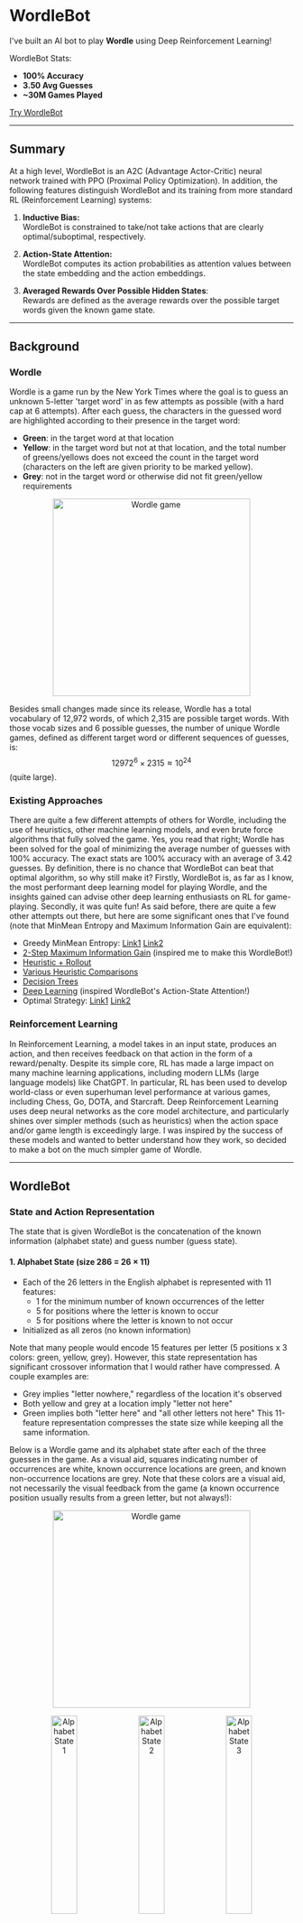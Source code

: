 # WordleBot

I've built an AI bot to play **Wordle** using Deep Reinforcement Learning! 

WordleBot Stats:  
- **100% Accuracy**  
- **3.50 Avg Guesses**  
- **~30M Games Played**

[Try WordleBot](https://huggingface.co/spaces/RylieWeaver/WordleBot)  

---

## Summary

At a high level, WordleBot is an A2C (Advantage Actor-Critic) neural network trained with PPO (Proximal Policy Optimization). In addition, the following features distinguish WordleBot and its training from more standard RL (Reinforcement Learning) systems:

1. **Inductive Bias:**  
   WordleBot is constrained to take/not take actions that are clearly optimal/suboptimal, respectively.

2. **Action-State Attention:**  
   WordleBot computes its action probabilities as attention values between the state embedding and the action embeddings.  

3. **Averaged Rewards Over Possible Hidden States**:  
   Rewards are defined as the average rewards over the possible target words given the known game state.  

---

## Background

### Wordle

Wordle is a game run by the New York Times where the goal is to guess an unknown 5-letter 'target word' in as few attempts as possible (with a hard cap at 6 attempts). After each guess, the characters in the guessed word are highlighted according to their presence in the target word:
- **Green**: in the target word at that location
- **Yellow**: in the target word but not at that location, and the total number of greens/yellows does not exceed the count in the target word (characters on the left are given priority to be marked yellow).
- **Grey**: not in the target word or otherwise did not fit green/yellow requirements

<p align="center">
  <img src="images/game_peril.png" alt="Wordle game" width="350"/>
</p>

Besides small changes made since its release, Wordle has a total vocabulary of 12,972 words, of which 2,315 are possible target words. With those vocab sizes and 6 possible guesses, the number of unique Wordle games, defined as different target word or different sequences of guesses, is:
$$12972^6 \times 2315 \approx 10^{24}$$
(quite large).  

### Existing Approaches

There are quite a few different attempts of others for Wordle, including the use of heuristics, other machine learning models, and even brute force algorithms that fully solved the game. Yes, you read that right; Wordle has been solved for the goal of minimizing the average number of guesses with 100% accuracy. The exact stats are 100% accuracy with an average of 3.42 guesses. By definition, there is no chance that WordleBot can beat that optimal algorithm, so why still make it? Firstly, WordleBot is, as far as I know, the most performant deep learning model for playing Wordle, and the insights gained can advise other deep learning enthusiasts on RL for game-playing. Secondly, it was quite fun! As said before, there are quite a few other attempts out there, but here are some significant ones that I've found (note that MinMean Entropy and Maximum Information Gain are equivalent): 
- Greedy MinMean Entropy: [Link1](https://jluebeck.github.io/posts/WordleSolver) [Link2](https://nhsjs.com/wp-content/uploads/2024/04/Using-Information-Theory-to-Play-Wordle-as-Optimally-as-Possible.pdf)  
- [2-Step Maximum Information Gain](https://www.youtube.com/watch?v=v68zYyaEmEA) (inspired me to make this WordleBot!)  
- [Heuristic + Rollout](https://arxiv.org/pdf/2211.10298)  
- [Various Heuristic Comparisons](https://arxiv.org/pdf/2408.11730)  
- [Decision Trees](https://jonathanolson.net/experiments/optimal-wordle-solutions)  
- [Deep Learning](https://andrewkho.github.io/wordle-solver/) (inspired WordleBot's Action-State Attention!)  
- Optimal Strategy: [Link1](https://auction-upload-files.s3.amazonaws.com/Wordle_Paper_Final.pdf) [Link2](https://sonorouschocolate.com/notes/index.php/)  

### Reinforcement Learning

In Reinforcement Learning, a model takes in an input state, produces an action, and then receives feedback on that action in the form of a reward/penalty. Despite its simple core, RL has made a large impact on many machine learning applications, including modern LLMs (large language models) like ChatGPT. In particular, RL has been used to develop world-class or even superhuman level performance at various games, including Chess, Go, DOTA, and Starcraft. Deep Reinforcement Learning uses deep neural networks as the core model architecture, and particularly shines over simpler methods (such as heuristics) when the action space and/or game length is exceedingly large. I was inspired by the success of these models and wanted to better understand how they work, so decided to make a bot on the much simpler game of Wordle.  

---

## WordleBot

### State and Action Representation

The state that is given WordleBot is the concatenation of the known information (alphabet state) and guess number (guess state). 
#### 1. Alphabet State (size 286 = 26 × 11)  
- Each of the 26 letters in the English alphabet is represented with 11 features:
  - 1 for the minimum number of known occurrences of the letter  
  - 5 for positions where the letter is known to occur  
  - 5 for positions where the letter is known to not occur  
- Initialized as all zeros (no known information)

Note that many people would encode 15 features per letter (5 positions x 3 colors: green, yellow, grey). However, this state representation has significant crossover information that I would rather have compressed. A couple examples are:  
- Grey implies "letter nowhere," regardless of the location it's observed  
- Both yellow and grey at a location imply "letter not here"  
- Green implies both "letter here" and "all other letters not here"
This 11-feature representation compresses the state size while keeping all the same information.  

Below is a Wordle game and its alphabet state after each of the three guesses in the game. As a visual aid, squares indicating number of occurrences are white, known occurrence locations are green, and known non-occurrence locations are grey. Note that these colors are a visual aid, not necessarily the visual feedback from the game (a known occurrence position usually results from a green letter, but not always!):

<p align="center">
  <img src="images/game_peril.png" alt="Wordle game" width="350"/>
</p>

<p align="center">
  <img src="images/peril_state1.png" alt="Alphabet State 1" width="30%"/>
  <img src="images/peril_state2.png" alt="Alphabet State 2" width="30%"/>
  <img src="images/peril_state3.png" alt="Alphabet State 3" width="30%"/>
</p>

#### 2. Guess State (size 6)  
- A one-hot vector representing the current guess number (1-6), which tells WordleBot how far along in the game it is.

#### 3. Action (size 130 = 26 × 5)  
- Each action corresponds to guessing a 5-letter word.  
- The concatenation of five one-hot vectors, one for each position (26 possible letters × 5 positions) represents the actions.

Below are the representations for the word TRACE, LIONS, and MILLY:

<p align="center">
  <img src="images/trace_action.png" alt="TRACE Representation" width="20%"/>
  &nbsp;&nbsp;&nbsp;&nbsp;&nbsp;&nbsp;&nbsp;&nbsp;&nbsp;&nbsp;&nbsp;&nbsp;&nbsp;&nbsp;
  <img src="images/lions_action.png" alt="LIONS Representation" width="20%"/>
  &nbsp;&nbsp;&nbsp;&nbsp;&nbsp;&nbsp;&nbsp;&nbsp;&nbsp;&nbsp;&nbsp;&nbsp;&nbsp;&nbsp;
  <img src="images/milly_action.png" alt="MILLY Representation" width="20%"/>
</p>


### Inductive Bias  

Some actions in Wordle are clearly optimal or suboptimal given the current state, which can be succinctly stated as rules on the action space (a.k.a. inductive biases). WordleBot is constrained in its training and evaluation to follow three inductive biases in its training and evaluation:  
- **No repeats:** Never guess the same word twice.  
- **2 or fewer target words:** If there are only two of fewer possible target words, guess one of them.  
- **Final guess:** If on the last guess, choose from the remaining possible target words.  

However, if we only constrain the action space with no other changes, the model does not get to experience the negative impacts of those choosing suboptimal actions, depriving it of valuable gradient signals. To address this, we add a KL-divergence loss term (called KL-Guide loss) between the model's raw policy and the constrained policy (a masked, clamped, and renormalized version of the raw policy). This ensures WordleBot’s parameters still receive a learning signal aligned with the inductive biases that we have chosen. In fact, this learning signal is especially rich because it can give feedback on many output probabilities at once, as opposed to experiential learning that only gives feedback on the chosen action. For example, if there is only one possible target word, the KL-Guide loss gives a gradient signal to ALL 12,972 probabilities (namely increase 1 probability and decrease the 12,971 others).  

<div style="font-size:150%">
$$
\mathcal{L}_{\text{KL-Guide}}
= D_{\text{KL}}\!\left(\pi_{\theta} \;\|\; \pi_{\theta,\text{constraints}}\right)
$$
</div>


### Action-State Attention

WordleBot computes its probability distribution as:  

<div style="font-size:150%">
$$
P = \text{softmax}_T \!\left( \frac{\phi_1(A) \, \phi_2(S)}{\sqrt{d}} \right)
$$
</div>


Where:
- $\phi_1, \phi_2$ are learned functions
- $A$ are the action representations  
- $S$ is the state representation  
- $d$ is the embedding dimension  
- $T$ is the temperature parameter  

Note that when $T = 1$, this is exactly the standard formula for attention weights in Transformers.  

By utilizing embeddings of the state AND actions, rather than just the state, WordleBot is able to transfer information between different actions. For example, if 'FIGHT' is a good guess, then 'MIGHT' probably is too. Most RL systems do not do this, instead embedding the state and projecting to an output dimension the size of the action space. As mentioned in the related existing approaches, [Andrew Ho](https://andrewkho.github.io/wordle-solver/) used a similar mechanism for his deep learning Wordle agent, however that model used a direct dot product without dividing by the square root of the dimensionality.  


### Reward Function

For any given state, there is a set M ⊆ V of possible target words, where V is the whole target vocabulary. WordleBot is given the average reward over **m** possible target words sampled from M, where **m** is a hyperparameter:

<div style="font-size:150%">
$$
R = \frac{1}{m} \sum_{i=1}^{m} R_{i}
$$
</div>

This reduces reward variance, increasing the reward for good guesses (even if not well-fit to the actual target word) and decreasing the reward for lucky guesses.  

The reward for each individual target word is defined as the sum of two components:
- **Information gain** via reduction of the possible target words, scaled to [0, 1]   
- **Correct word bonus** of 0.1 if the target word is guessed


### Other Notes
- Normalizing advantages per group helped a lot to improve on harder words.
- Using a replay loader is an option in WordleBot's training. However the latest iteration of WordleBot does not use it because (1) I didn't see a big difference in performance and (2) guessing words sooner helps my avg number of guesses, whether or not it was a hard word, but a replay loader biases the model to care specifically about the hard words.



[LinkedIn](https://www.linkedin.com/in/rylie-weaver/) | [Email](mailto:rylieweaver9@gmail.com) | [GitHub](https://github.com/RylieWeaver)  |  [Try WordleBot](https://huggingface.co/spaces/RylieWeaver/WordleBot)  |  [WordleBot Source Code](https://github.com/RylieWeaver/WordleBot)  






























